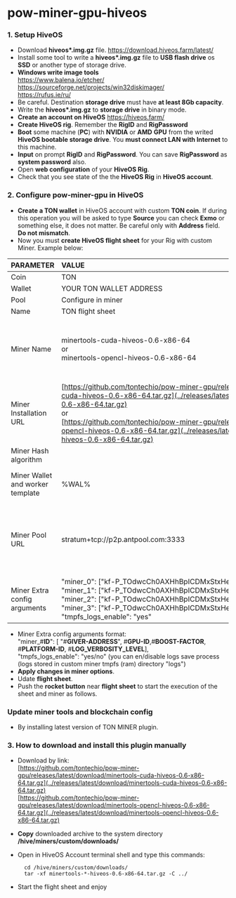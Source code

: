 # pow-miner-gpu-hiveos

### 1. Setup HiveOS

* Download __hiveos*.img.gz__ file.
https://download.hiveos.farm/latest/
* Install some tool to write a __hiveos*.img.gz__ file to __USB flash drive__ os __SSD__ or another type of storage drive.
* __Windows write image tools__<br />
https://www.balena.io/etcher/<br />
https://sourceforge.net/projects/win32diskimager/ <br />
https://rufus.ie/ru/
* Be careful. Destination __storage drive__ must have __at least 8Gb capacity__.
* Write the __hiveos*.img.gz__ to __storage drive__ in binary mode.
* __Create an account on HiveOS__
https://hiveos.farm/
* __Create HiveOS rig__. Remember the __RigID__ and __RigPassword__
* __Boot__ some machine (__PC__) with __NVIDIA__ or __AMD__ __GPU__ from the writed __HiveOS bootable storage drive__. You __must connect LAN with Internet__ to this machine.
* __Input__ on prompt __RigID__ and __RigPassword__. You can save __RigPassword__ as __system password__ also. 
* Open __web configuration__ of your __HiveOS Rig__.
* Check that you see __<online>__ state of the the __HiveOS Rig__ in __HiveOS account__.

### 2. Configure pow-miner-gpu in HiveOS

* __Create a TON wallet__ in HiveOS account with custom __TON coin__. If during this operation you will be asked to type __Source__ you can check __Exmo__ or something else, it does not matter. Be careful only with __Address__ field. __Do not mismatch__.
* Now you must __create HiveOS flight sheet__ for your Rig with custom Miner. Example below:

| PARAMETER | VALUE | COMMENT |
|:----------|:------|:--------| 
Coin | TON
Wallet | YOUR TON WALLET ADDRESS
Pool | Configure in miner
Name | TON flight sheet
Miner Name | minertools-cuda-hiveos-0.6-x86-64<br />or <br />minertools-opencl-hiveos-0.6-x86-64 | This name is __defined automatically__ when you past the __Miner Installation URL__
Miner Installation URL | [https://github.com/tontechio/pow-miner-gpu/releases/latest/download/minertools-cuda-hiveos-0.6-x86-64.tar.gz](../releases/latest/download/minertools-cuda-hiveos-0.6-x86-64.tar.gz)<br />or<br />[https://github.com/tontechio/pow-miner-gpu/releases/latest/download/minertools-opencl-hiveos-0.6-x86-64.tar.gz](../releases/latest/download/minertools-opencl-hiveos-0.6-x86-64.tar.gz) | Depends on your GPU device CUDA/OpenCL
Miner Hash algorithm | | No value (empty)
Miner Wallet and worker template | %WAL% | Only wallet number for easy script mechanics
Miner Pool URL | stratum+tcp://p2p.antpool.com:3333 | Default value, we will not use it. HiveOS forces the existence of the value in this parameter.
Miner Extra config arguments | <nobr>"miner_0": ["kf-P_TOdwcCh0AXHhBpICDMxStxHenWdLCDLNH5QcNpwMHJ8",0,32,0,2],<br /><nobr>"miner_1": ["kf-P_TOdwcCh0AXHhBpICDMxStxHenWdLCDLNH5QcNpwMHJ8",1,32,0,2],<br /><nobr>"miner_2": ["kf-P_TOdwcCh0AXHhBpICDMxStxHenWdLCDLNH5QcNpwMHJ8",2,32,0,2],<br /><nobr>"miner_3": ["kf-P_TOdwcCh0AXHhBpICDMxStxHenWdLCDLNH5QcNpwMHJ8",3,32,0,2],<br />"tmpfs_logs_enable": "yes" | 
* Miner Extra config arguments format:<br />"miner_#__ID__": [ "#__GIVER-ADDRESS__", #__GPU-ID__,#__BOOST-FACTOR__, #__PLATFORM-ID__, #__LOG_VERBOSITY_LEVEL__],<br />"tmpfs_logs_enable": "yes/no" (you can en/disable logs save process (logs stored in custom miner tmpfs (ram) directory "logs")
* __Apply changes in miner options__.
* Udate __flight sheet__.
* Push the __rocket button__ near __flight sheet__ to start the execution of the sheet and miner as follows.

### Update miner tools and blockchain config

* By installing latest version of TON MINER plugin.
  
### 3. How to download and install this plugin manually

* Download by link:<br />
  [https://github.com/tontechio/pow-miner-gpu/releases/latest/download/minertools-cuda-hiveos-0.6-x86-64.tar.gz](../releases/latest/download/minertools-cuda-hiveos-0.6-x86-64.tar.gz)<br />
  [https://github.com/tontechio/pow-miner-gpu/releases/latest/download/minertools-opencl-hiveos-0.6-x86-64.tar.gz](../releases/latest/download/minertools-opencl-hiveos-0.6-x86-64.tar.gz)
* __Copy__ downloaded archive to the system directory __/hive/miners/custom/downloads/__
* Open in HiveOS Account terminal shell and type this commands:

        cd /hive/miners/custom/downloads/
        tar -xf minertools-*-hiveos-0.6-x86-64.tar.gz -C ../

* Start the flight sheet and enjoy

  
  
  

